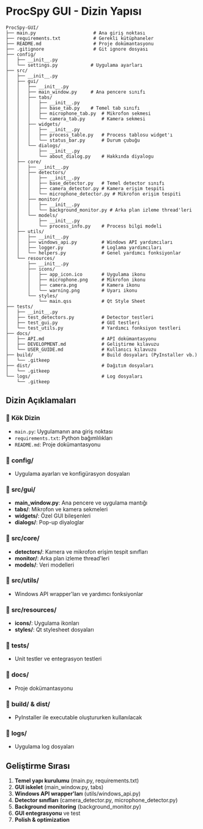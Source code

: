 # ProcSpy GUI - Dizin Yapısı

```
ProcSpy-GUI/
├── main.py                     # Ana giriş noktası
├── requirements.txt            # Gerekli kütüphaneler
├── README.md                   # Proje dokümantasyonu
├── .gitignore                  # Git ignore dosyası
├── config/
│   ├── __init__.py
│   └── settings.py            # Uygulama ayarları
├── src/
│   ├── __init__.py
│   ├── gui/
│   │   ├── __init__.py
│   │   ├── main_window.py     # Ana pencere sınıfı
│   │   ├── tabs/
│   │   │   ├── __init__.py
│   │   │   ├── base_tab.py    # Temel tab sınıfı
│   │   │   ├── microphone_tab.py  # Mikrofon sekmesi
│   │   │   └── camera_tab.py      # Kamera sekmesi
│   │   ├── widgets/
│   │   │   ├── __init__.py
│   │   │   ├── process_table.py   # Process tablosu widget'ı
│   │   │   └── status_bar.py      # Durum çubuğu
│   │   └── dialogs/
│   │       ├── __init__.py
│   │       └── about_dialog.py    # Hakkında diyalogu
│   ├── core/
│   │   ├── __init__.py
│   │   ├── detectors/
│   │   │   ├── __init__.py
│   │   │   ├── base_detector.py   # Temel detector sınıfı
│   │   │   ├── camera_detector.py # Kamera erişim tespiti
│   │   │   └── microphone_detector.py # Mikrofon erişim tespiti
│   │   ├── monitor/
│   │   │   ├── __init__.py
│   │   │   └── background_monitor.py # Arka plan izleme thread'leri
│   │   └── models/
│   │       ├── __init__.py
│   │       └── process_info.py    # Process bilgi modeli
│   ├── utils/
│   │   ├── __init__.py
│   │   ├── windows_api.py         # Windows API yardımcıları
│   │   ├── logger.py              # Loglama yardımcıları
│   │   └── helpers.py             # Genel yardımcı fonksiyonlar
│   └── resources/
│       ├── __init__.py
│       ├── icons/
│       │   ├── app_icon.ico       # Uygulama ikonu
│       │   ├── microphone.png     # Mikrofon ikonu
│       │   ├── camera.png         # Kamera ikonu
│       │   └── warning.png        # Uyarı ikonu
│       └── styles/
│           └── main.qss           # Qt Style Sheet
├── tests/
│   ├── __init__.py
│   ├── test_detectors.py          # Detector testleri
│   ├── test_gui.py                # GUI testleri
│   └── test_utils.py              # Yardımcı fonksiyon testleri
├── docs/
│   ├── API.md                     # API dokümantasyonu
│   ├── DEVELOPMENT.md             # Geliştirme kılavuzu
│   └── USER_GUIDE.md              # Kullanıcı kılavuzu
├── build/                         # Build dosyaları (PyInstaller vb.)
│   └── .gitkeep
├── dist/                          # Dağıtım dosyaları
│   └── .gitkeep
└── logs/                          # Log dosyaları
    └── .gitkeep
```

## Dizin Açıklamaları

### 📁 **Kök Dizin**
- `main.py`: Uygulamanın ana giriş noktası
- `requirements.txt`: Python bağımlılıkları
- `README.md`: Proje dokümantasyonu

### 📁 **config/**
- Uygulama ayarları ve konfigürasyon dosyaları

### 📁 **src/gui/**
- **main_window.py**: Ana pencere ve uygulama mantığı
- **tabs/**: Mikrofon ve kamera sekmeleri
- **widgets/**: Özel GUI bileşenleri
- **dialogs/**: Pop-up diyaloglar

### 📁 **src/core/**
- **detectors/**: Kamera ve mikrofon erişim tespit sınıfları
- **monitor/**: Arka plan izleme thread'leri
- **models/**: Veri modelleri

### 📁 **src/utils/**
- Windows API wrapper'ları ve yardımcı fonksiyonlar

### 📁 **src/resources/**
- **icons/**: Uygulama ikonları
- **styles/**: Qt stylesheet dosyaları

### 📁 **tests/**
- Unit testler ve entegrasyon testleri

### 📁 **docs/**
- Proje dokümantasyonu

### 📁 **build/ & dist/**
- PyInstaller ile executable oluştururken kullanılacak

### 📁 **logs/**
- Uygulama log dosyaları

## Geliştirme Sırası

1. **Temel yapı kurulumu** (main.py, requirements.txt)
2. **GUI iskelet** (main_window.py, tabs)
3. **Windows API wrapper'ları** (utils/windows_api.py)
4. **Detector sınıfları** (camera_detector.py, microphone_detector.py)
5. **Background monitoring** (background_monitor.py)
6. **GUI entegrasyonu** ve test
7. **Polish & optimization**